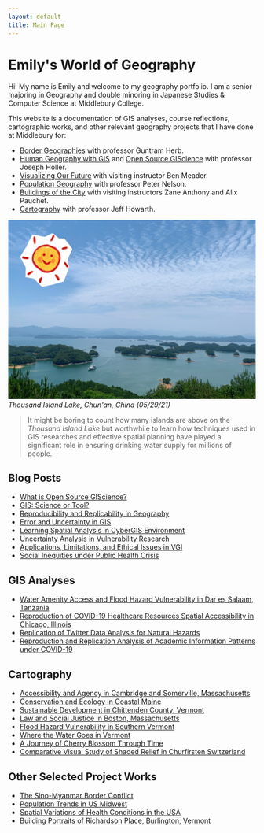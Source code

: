 ```yaml
---
layout: default
title: Main Page
---
```


# Emily's World of Geography

Hi! My name is Emily and welcome to my geography portfolio. I am a senior majoring in Geography and double minoring in Japanese Studies & Computer Science at Middlebury College.

This website is a documentation of GIS analyses, course reflections, cartographic works, and other relevant geography projects that I have done at Middlebury for:

- [Border Geographies](https://catalog.middlebury.edu/courses/view/catalog/catalog%2FMCUG/course/course%2FGEOG0202) with professor Guntram Herb.
- [Human Geography with GIS](https://catalog.middlebury.edu/courses/view/catalog/catalog%2FMCUG/course/course%2FGEOG0120) and [Open Source GIScience](http://gis4dev.github.io) with professor Joseph Holler.
- [Visualizing Our Future](https://catalog.middlebury.edu/courses/view/catalog/catalog%2FMCUG/course/course%2FGEOG1026) with visiting instructor Ben Meader.
- [Population Geography](https://catalog.middlebury.edu/courses/view/catalog/catalog%2FMCUG/course/course%2FGEOG0213) with professor Peter Nelson.
- [Buildings of the City](https://catalog.middlebury.edu/courses/view/catalog/catalog%2FMIISLPP/term/term%2F202210/course/course%2FINTD1240) with visiting instructors Zane Anthony and Alix Pauchet.
- [Cartography](https://geog0231.github.io/s22/) with professor Jeff Howarth.

![Lake](assets/IMG_7528.JPG)
*Thousand Island Lake, Chun'an, China (05/29/21)*


> It might be boring to count how many islands are above on the *Thousand Island Lake*
> but worthwhile to learn how techniques used in GIS researches and effective spatial planning have played a significant role in ensuring drinking water supply for millions of people.



## Blog Posts  


- [What is Open Source GIScience?](open-giscience)
- [GIS: Science or Tool?](science_tool)
- [Reproducibility and Replicability in Geography](r_r)
- [Error and Uncertainty in GIS](error_uncertainty)
- [Learning Spatial Analysis in CyberGIS Environment](cybergis)
- [Uncertainty Analysis in Vulnerability Research](vulnerability)
- [Applications, Limitations, and Ethical Issues in VGI](vgi)
- [Social Inequities under Public Health Crisis](covid_disability)


## GIS Analyses
- [Water Amenity Access and Flood Hazard Vulnerability in Dar es Salaam, Tanzania](dsm_analysis/dsm_report.md)
- [Reproduction of COVID-19 Healthcare Resources Spatial Accessibility in Chicago, Illinois](RPr-Kang/re-analysis.md)
- [Replication of Twitter Data Analysis for Natural Hazards](RE-Ida/ida.md)
- [Reproduction and Replication Analysis of Academic Information Patterns under COVID-19](covidpattern/report.md)

## Cartography
- [Accessibility and Agency in Cambridge and Somerville, Massachusetts](1026reports/week1.md)
- [Conservation and Ecology in Coastal Maine](1026reports/week2.md)
- [Sustainable Development in Chittenden County, Vermont](1026reports/week3.md)
- [Law and Social Justice in Boston, Massachusetts](1026reports/week4.md)
- [Flood Hazard Vulnerability in Southern Vermont](120reports/exam2.md)
- [Where the Water Goes in Vermont](gg231reports/proj1.md)
- [A Journey of Cherry Blossom Through Time](gg231reports/proj2.md)
- [Comparative Visual Study of Shaded Relief in Churfirsten Switzerland](gg231reports/proj3.md)

## Other Selected Project Works
- [The Sino-Myanmar Border Conflict](https://storymaps.arcgis.com/stories/672602e5a37b4643a121110efa7d855a)
- [Population Trends in US Midwest](https://storymaps.arcgis.com/stories/ff1af04f57a54233bf9ef47762d03cd0)
- [Spatial Variations of Health Conditions in the USA](assets/ds_pre.pdf)
- [Building Portraits of Richardson Place, Burlington, Vermont](buildingportraits)
